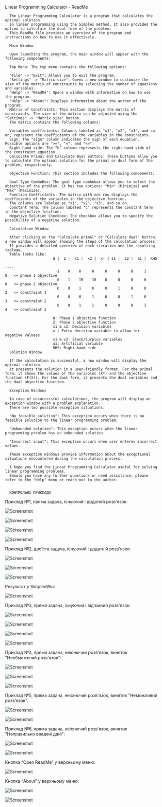Linear Programming Calculator - ReadMe

      The Linear Programming Calculator is a program that calculates the optimal solution 
      in linear programming using the Simplex method. It also provides the option to calculate the dual form of the problem. 
      This ReadMe file provides an overview of the program and instructions on how to use it effectively.

      Main Window

      Upon launching the program, the main window will appear with the following components:

      Top Menu: The top menu contains the following options:

      "File" -> "Exit": Allows you to exit the program.
      "Settings" -> "Matrix size": Opens a new window to customize the size of the matrix of constraints by selecting the number of equations and variables.
      "Help" -> "ReadMe": Opens a window with information on how to use the program.
      "Help" -> "About": Displays information about the author of the program.
      Matrix of Constraints: This section displays the matrix of constraints. The size of the matrix can be adjusted using the "Settings" -> "Matrix size" button. 
      The matrix contains the following columns:

      Variables coefficients: Columns labeled as "x1", "x2", "x3", and so on, represent the coefficients of the variables in the constraints.
      Sign: The "sign" column indicates the sign of each equation. Possible options are ">=", "=", and "<=".
      Right-hand side: The "b" column represents the right-hand side of the constraint equation.
      Calculate Primal and Calculate Dual Buttons: These buttons allow you to calculate the optimal solution for the primal or dual form of the problem, respectively.

      Objective Function: This section includes the following components:

      Goal Type ComboBox: The goal type combobox allows you to select the objective of the problem. It has two options: "Min" (Minimize) and "Max" (Maximize).
      Function Coefficients: The matrix with one row displays the coefficients of the variables in the objective function. 
      The columns are labeled as "x1", "x2", "x3", and so on.
      Constant Term: The column labeled "c" represents the constant term in the objective function.
      Negative Solution Checkbox: The checkbox allows you to specify the possibility of a negative solution.

      Calculation Window

      After clicking on the "Calculate primal" or "Calculate dual" button, a new window will appear showing the steps of the calculation process. 
      It provides a detailed overview of each iteration and the resulting tableau.
      Table looks like: 
                          W |  Z |  x1 |  x2 |  x- | s1 |  s2 |  a1 |  RHS
                           ---------------------------------------------------
                           -1    0    0     0     0     0     0     1     0   <= phase 1 objective
                            0    1   -15   -10    0     0     0     0     0   <= phase 2 objective
                            0    0    1     0     0     1     0     0     2   <= constraint 1
                            0    0    0     1     0     0     1     0     3   <= constraint 2
                            0    0    1     1     0     0     0     1     4   <= constraint 3

                          W: Phase 1 objective function
                          Z: Phase 2 objective function
                          x1 & x2: Decision variables
                          x-: Extra decision variable to allow for negative valuess
                          s1 & s2: Slack/Surplus variables
                          a1: Artificial variable
                          RHS: Right hand side
      Solution Window

      If the calculation is successful, a new window will display the optimal solution. 
      It presents the solution in a user-friendly format. For the primal form, it shows the values of the variables (X*) and the objective function (F(X)). For the dual form, it presents the dual variables and the dual objective function.

      Exception Windows

      In case of unsuccessful calculations, the program will display an exception window with a problem explanation. 
      There are two possible exception situations:

      "No feasible solution": This exception occurs when there is no feasible solution to the linear programming problem.

      "Unbounded solution": This exception occurs when the linear programming problem has an unbounded solution.

      "Incorrect input": This exception occurs when user enteres incorrect values.

      These exception windows provide information about the exceptional situations encountered during the calculation process.

      I hope you find the Linear Programming Calculator useful for solving linear programming problems. 
      Should you have any further questions or need assistance, please refer to the "Help" menu or reach out to the author.
      
      
      КОНТРОЛЬНІ ПРИКЛАДИ

Приклад №1, пряма задача, існуючий і додатній розв'язок:

![Screenshot](images/img.png)

![Screenshot](images/img_1.png)

![Screenshot](images/img_2.png)

![Screenshot](images/img_3.png)
 
Приклад №2, двоїста задача, існуючий і додатній розв'язок:

![Screenshot](images/img_4.png)

![Screenshot](images/img_5.png)

![Screenshot](images/img_6.png)


Результат у SimplexWin:

![Screenshot](images/img_7.png)


Приклад №3, пряма задача, існуючий і від'ємний розв'язок:
 
![Screenshot](images/img_8.png)

![Screenshot](images/img_9.png)

![Screenshot](images/img_10.png)

![Screenshot](images/img_11.png)
 

Приклад №4, пряма задача, неіснючий розв'язок, виняток "Необмежений розв'язок":
 
![Screenshot](images/img_12.png)

![Screenshot](images/img_13.png)

![Screenshot](images/img_14.png)


Приклад №5, пряма задача, неіснючий розв'язок, виняток "Неможливий розв'язок":
 
![Screenshot](images/img_15.png)

![Screenshot](images/img_16.png)


Приклад №6, пряма задача, неіснючий розв'язок, виняток "Неправильно введені дані":

![Screenshot](images/img_17.png)

![Screenshot](images/img_18.png)
 

Кнопка “Open ReadMe” у верхньому меню:

![Screenshot](images/img_19.png)


Кнопка “About” у верхньому меню:

![Screenshot](images/img_20.png)

![Screenshot](images/img_21.png)


